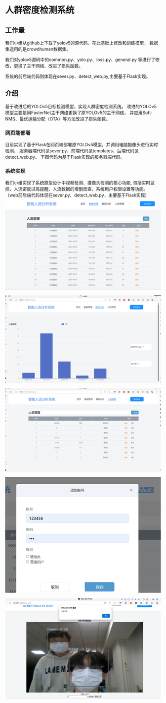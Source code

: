 # 人群密度检测系统

## 工作量
我们小组从github上下载了yolov5的源代码，在此基础上修改和训练模型，
数据集选用的是crowdhuman数据集。

我们对yolov5源码中的common.py、yolo.py、loss.py、general.py
等进行了修改，更换了主干网络、改进了损失函数。

系统的前后端代码则体现在sever.py、detect_web.py,主要基于Flask实现。


## 介绍  
基于改进后的YOLOv5目标检测模型，实现人群密度检测系统。
改进的YOLOv5模型主要是用FasterNet主干网络更换了原YOLOv5的主干网络，
并应用Soft-NMS、最优运输分配（OTA）等方法改进了损失函数。

### 网页端部署
目前实现了基于Flask在网页端部署原YOLOv5模型，并调用电脑摄像头进行实时检测，
服务器端代码见sever.py，前端代码见templates，后端代码见detect_web.py。
下图代码为基于Flask实现的服务器端代码。

###  系统实现
我们小组实现了系统原型设计中视频检测、摄像头检测的核心功能,
包括实时监控、人流密度过高提醒、人流数据的增删改查、系统用户权限设置等功能。
（web前后端代码体现在sever.py、detect_web.py，主要基于Flask实现）
![人群密度分析数据记录模块](https://github.com/2111lidongyang/Crowd_Density_Analysis_System/blob/main/img/img.png)

![人群密度分析数据可视化模块](https://github.com/2111lidongyang/Crowd_Density_Analysis_System/blob/main/img/img_1.png)

![人群密度分析用户管理模块](https://github.com/2111lidongyang/Crowd_Density_Analysis_System/blob/main/img/img_2.png)

![人群密度分析用户管理模块](https://github.com/2111lidongyang/Crowd_Density_Analysis_System/blob/main/img/img_3.png)

![人群密度分析现场画面模块模块](https://github.com/2111lidongyang/Crowd_Density_Analysis_System/blob/main/img/img_4.png)
